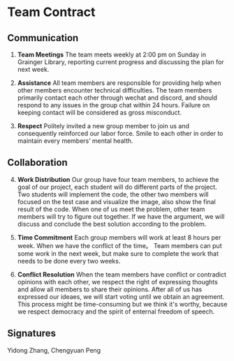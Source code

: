 # Team Contract

## Communication
1. **Team Meetings** 
    The team meets weekly at 2:00 pm on Sunday in Grainger Library, reporting current progress and discussing the plan for next week.


2. **Assistance** 
    All team members are responsible for providing help when other members encounter technical difficulties. The team members primarily contact each other through wechat and discord, and should respond to any issues in the group chat within 24 hours. Failure on keeping contact will be considered as gross misconduct.


3. **Respect** 
    Politely invited a new group member to join us and consequently reinforced our labor force.
        Smile to each other in order to maintain every members’ mental health. 

## Collaboration

4. **Work Distribution** 
    Our group have four team members, to achieve the goal of our project, each student will do different parts of the project. Two students will implement the code, the other two members will focused on the test case and visualize the image, also show the final result of the code. When one of us meet the problem, other team members will try to figure out together. If we have the argument, we will discuss and conclude the best solution according to the problem.

5. **Time Commitment** 
    Each group members will work at least 8 hours per week. When we have the conflict of the time。 Team members can put some work in the next week, but make sure to complete the work that needs to be done every two weeks.
    


6. **Conflict Resolution** 
    When the team members have conflict or contradict opinions with each other, we respect the right of expressing thoughts and allow all members to share their opinions. After all of us has expressed our ideaes, we will start voting until we obtain an agreement. This process might be time-consuming but we think it's worthy, because we respect democracy and the spirit of enternal freedom of speech.
    
    
    
    
## Signatures
Yidong Zhang, Chengyuan Peng